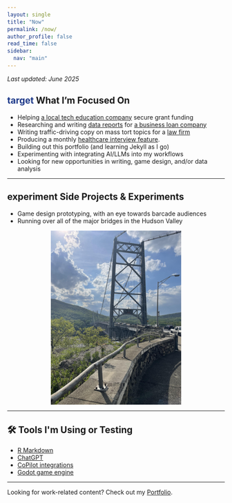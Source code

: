 ```yaml
---
layout: single
title: "Now"
permalink: /now/
author_profile: false
read_time: false
sidebar:
  nav: "main"
---
```


_Last updated: June 2025_

<h2 class="section-header"><span class="material-symbols-outlined" style="color: #1e3a8a;">target</span> What I’m Focused On</h2>

- Helping [a local tech education company](https://openhubproject.com/) secure grant funding
- Researching and writing [data reports](../portfolio/economic-trends) for [a business loan company](https://www.nationalbusinesscapital.com)
- Writing traffic-driving copy on mass tort topics for a [law firm](https://www.robertkinglawfirm.com/personal-injury/pfas-class-action-lawsuit/pennsylvania-water-contamination-lawsuit/)
- Producing a monthly [healthcare interview feature](https://www.gvhealthnews.com/).
- Building out this portfolio (and learning Jekyll as I go)
- Experimenting with integrating AI/LLMs into my workflows
- Looking for new opportunities in writing, game design, and/or data analysis

---

<h2 class="section-header"><span class="material-symbols-outlined" style="color: ##fb923c;">experiment</span> Side Projects & Experiments</h2>

- Game design prototyping, with an eye towards barcade audiences
- Running over all of the major bridges in the Hudson Valley
<img src="/assets/images/BearMountainBridge.jpg" alt="Bear Mountain Bridge" style="display:block; margin:auto; width:60%;" />

---

<h2 class="section-header"> 🛠 Tools I'm Using or Testing</h2>

- [R Markdown](https://rmarkdown.rstudio.com/)
- [ChatGPT](https://chatgpt.com/)
- [CoPilot integrations](https://copilot.microsoft.com/chats/mkbJ8opRfFJUaRwqU3wbc)
- [Godot game engine](https://godotengine.org/) 

---

Looking for work-related content? Check out my [Portfolio](/portfolio/).
